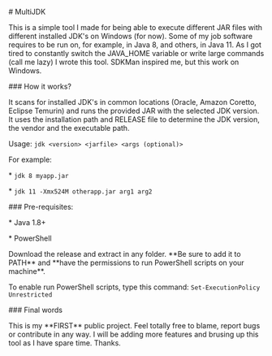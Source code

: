 \# MultiJDK



This is a simple tool I made for being able to execute different JAR files with different installed JDK's on Windows (for now). Some of my job software requires to be run on, for example, in Java 8, and others, in Java 11. As I got tired to constantly switch the JAVA\_HOME variable or write large commands (call me lazy) I wrote this tool. SDKMan inspired me, but this work on Windows. 



\### How it works?



It scans for installed JDK's in common locations (Oracle, Amazon Coretto, Eclipse Temurin) and runs the provided JAR with the selected JDK version. It uses the installation path and RELEASE file to determine the JDK version, the vendor and the executable path.



Usage: ```jdk <version> <jarfile> <args (optional)>```

For example:

\* ```jdk 8 myapp.jar```

\* ```jdk 11 -Xmx524M otherapp.jar arg1 arg2```



\### Pre-requisites:

\* Java 1.8+

\* PowerShell



Download the release and extract in any folder. \*\*Be sure to add it to PATH\*\* and \*\*have the permissions to run PowerShell scripts on your machine\*\*.



To enable run PowerShell scripts, type this command: ```Set-ExecutionPolicy Unrestricted```



\### Final words

This is my \*\*FIRST\*\* public project. Feel totally free to blame, report bugs or contribute in any way. I will be adding more features and brusing up this tool as I have spare time. Thanks.

